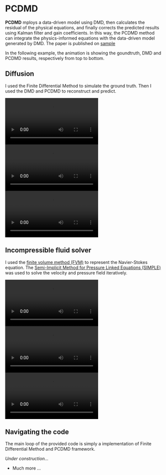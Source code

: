 # PCDMD

**PCDMD** mploys a data-driven model using DMD, then calculates the residual of the physical equations, and finally corrects the predicted results using Kalman filter and gain coefficients. In this way, the PCDMD method can integrate the physics-informed equations with the data-driven model generated by DMD. The paper is published on [sample](https://sample)

In the following example, the animation is showing the goundtruth, DMD and PCDMD results, respectively from top to bottom. 

Diffusion
--------------
I used the Finite Differential Method to simulate the ground truth. Then I used the DMD and PCDMD to reconstruct and predict.

![calculated result1](./animation/Groundtruth.mp4)
![calculated result2](./animation/DMD.mp4)
![calculated result3](./animation/PCDMD.mp4)

Incompressible fluid solver
--------------
I used the [finite volume method (FVM)](https://en.wikipedia.org/wiki/Finite_volume_method) to represent the Navier-Stokes equation. The [Semi-Implicit Method for Pressure Linked Equations (SIMPLE)](https://en.wikipedia.org/wiki/SIMPLE_algorithm) was used to solve the velocity and pressure field iteratively.

![Watch the video](./animation/Groundtruth.mp4)
![Watch the video](./animation/PCDMD.mp4)
![Watch the video](./animation/DMD.mp4)

Navigating the code
--------------
The main loop of the provided code is simply a implementation of Finite Differential Method and PCDMD framework. 

*Under construction...* 

- Much more ...
